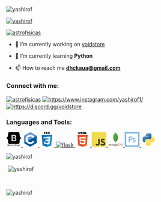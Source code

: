 <p align="left"> <img src="https://komarev.com/ghpvc/?username=yashirof&label=Profile%20views&color=0e75b6&style=flat" alt="yashirof" /> </p>

<p align="left"> <a href="https://github.com/ryo-ma/github-profile-trophy"><img src="https://github-profile-trophy.vercel.app/?username=yashirof" alt="yashirof" /></a> </p>

<p align="left"> <a href="https://twitter.com/astrofisicas" target="blank"><img src="https://img.shields.io/twitter/follow/astrofisicas?logo=twitter&style=for-the-badge" alt="astrofisicas" /></a> </p>

- 🔭 I’m currently working on [voidstore](https://voidsmurf.store)

- 🌱 I’m currently learning **Python**

- 📫 How to reach me **dhckaua@gmail.com**

<h3 align="left">Connect with me:</h3>
<p align="left">
<a href="https://twitter.com/astrofisicas" target="blank"><img align="center" src="https://raw.githubusercontent.com/rahuldkjain/github-profile-readme-generator/master/src/images/icons/Social/twitter.svg" alt="astrofisicas" height="30" width="40" /></a>
<a href="https://instagram.com/https://www.instagram.com/yashirof1/" target="blank"><img align="center" src="https://raw.githubusercontent.com/rahuldkjain/github-profile-readme-generator/master/src/images/icons/Social/instagram.svg" alt="https://www.instagram.com/yashirof1/" height="30" width="40" /></a>
<a href="https://discord.gg/https://discord.gg/voidstore" target="blank"><img align="center" src="https://raw.githubusercontent.com/rahuldkjain/github-profile-readme-generator/master/src/images/icons/Social/discord.svg" alt="https://discord.gg/voidstore" height="30" width="40" /></a>
</p>

<h3 align="left">Languages and Tools:</h3>
<p align="left"> <a href="https://getbootstrap.com" target="_blank" rel="noreferrer"> <img src="https://raw.githubusercontent.com/devicons/devicon/master/icons/bootstrap/bootstrap-plain-wordmark.svg" alt="bootstrap" width="40" height="40"/> </a> <a href="https://www.cprogramming.com/" target="_blank" rel="noreferrer"> <img src="https://raw.githubusercontent.com/devicons/devicon/master/icons/c/c-original.svg" alt="c" width="40" height="40"/> </a> <a href="https://www.w3schools.com/css/" target="_blank" rel="noreferrer"> <img src="https://raw.githubusercontent.com/devicons/devicon/master/icons/css3/css3-original-wordmark.svg" alt="css3" width="40" height="40"/> </a> <a href="https://flask.palletsprojects.com/" target="_blank" rel="noreferrer"> <img src="https://www.vectorlogo.zone/logos/pocoo_flask/pocoo_flask-icon.svg" alt="flask" width="40" height="40"/> </a> <a href="https://www.w3.org/html/" target="_blank" rel="noreferrer"> <img src="https://raw.githubusercontent.com/devicons/devicon/master/icons/html5/html5-original-wordmark.svg" alt="html5" width="40" height="40"/> </a> <a href="https://developer.mozilla.org/en-US/docs/Web/JavaScript" target="_blank" rel="noreferrer"> <img src="https://raw.githubusercontent.com/devicons/devicon/master/icons/javascript/javascript-original.svg" alt="javascript" width="40" height="40"/> </a> <a href="https://www.mongodb.com/" target="_blank" rel="noreferrer"> <img src="https://raw.githubusercontent.com/devicons/devicon/master/icons/mongodb/mongodb-original-wordmark.svg" alt="mongodb" width="40" height="40"/> </a> <a href="https://www.photoshop.com/en" target="_blank" rel="noreferrer"> <img src="https://raw.githubusercontent.com/devicons/devicon/master/icons/photoshop/photoshop-line.svg" alt="photoshop" width="40" height="40"/> </a> <a href="https://www.python.org" target="_blank" rel="noreferrer"> <img src="https://raw.githubusercontent.com/devicons/devicon/master/icons/python/python-original.svg" alt="python" width="40" height="40"/> </a> </p>

<p><img align="left" src="https://github-readme-stats.vercel.app/api/top-langs?username=yashirof&show_icons=true&locale=en&layout=compact" alt="yashirof" /></p>
<br>
<p>&nbsp;<img align="center" src="https://github-readme-stats.vercel.app/api?username=yashirof&show_icons=true&locale=en" alt="yashirof" /></p>
<br>
<p><img align="center" src="https://github-readme-streak-stats.herokuapp.com/?user=yashirof&" alt="yashirof" /></p>

